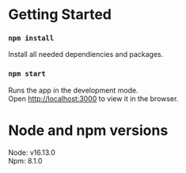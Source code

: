 # Getting Started

### `npm install`

Install all needed dependiencies and packages.

### `npm start`

Runs the app in the development mode.\
Open [http://localhost:3000](http://localhost:3000) to view it in the browser.

# Node and npm versions

Node: v16.13.0\
Npm: 8.1.0


